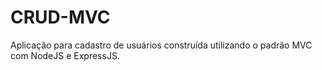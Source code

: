 # CRUD-MVC
Aplicação para cadastro de usuários construída utilizando o padrão MVC com NodeJS e ExpressJS.
